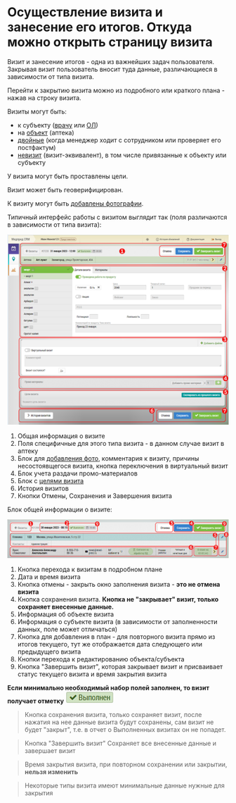 # Осуществление визита и занесение его итогов. Откуда можно открыть страницу визита

Визит и занесение итогов - одна из важнейших задач пользователя.
Закрывая визит пользователь вносит туда данные, различающиеся в зависимости от типа визита.

Перейти к закрытию визита можно из подробного или краткого плана - нажав на строку визита.

Визиты могут быть:

  - к субъекту ([врачу](rep-visits-subject.html) или [ОЛ](rep-visits-ol.html))
  - на [объект](rep-visits-object.html) (аптека)
  - [двойные](rep-visits-double.html) (когда менеджер ходит с сотрудником или проверяет его постфактум)
  - [невизит](rep-visits-novisit.html) (визит-эквивалент), в том числе привязанные к объекту или субъекту

У визита могут быть проставлены цели.

Визит может быть геоверифицирован.

К визиту могут быть [добавлены фотографии](rep-visits-foto.html).


Типичный интерфейс работы с визитом выглядит так (поля различаются в зависимости от типа визита):

![](../images/rep-visits.png)

  1. Общая информация о визите
  2. Поля специфичные для этого типа визита - в данном случае визит в аптеку
  3. Блок для [добавления фото](rep-visits-foto.html), комментария к визиту, причины несостоявщегося визита, кнопка переключения в виртуальный визит
  4. Блок учета раздачи промо-материалов
  5. Блок с [целями визита](rep-visits-target.html)
  6. История визитов 
  7. Кнопки Отмены, Сохранения и Завершения визита


Блок общей информации о визите:

![](../images/rep-visits-common.png)

  1. Кнопка перехода к визитам в подробном плане
  2. Дата и время визита
  3. Кнопка отмены - закрыть окно заполнения визита - **это не отмена визита**
  4. Кнопка сохранения визита. **Кнопка не "закрывает" визит, только сохраняет внесенные данные.**
  5. Информация об объекте визита
  6. Информация о субъекте визита (в зависимости от заполненности данных, поле может отличаться)
  7. Кнопка для добавления в план - для повторного визита прямо из итогов текущего, тут же отображается дата следующего или предыдущего визита
  8. Кнопки перехода к редактированию объекта/субъекта
  9. Кнопка "Завершить визит", которая закрывает визит и присваивает статус текущего визита и время закрытия визита

 **Если минимально необходимый набор полей заполнен, то визит получает отметку** 
 ![](../images/icon-visit-closed.png#inline) 
  
  
> Кнопка сохранения визита, только сохраняет визит, после нажатия на нее данные визита будут сохранены, сам визит не будет "закрыт", т.е. в отчет о Выполненных визитах он не попадет.

> Кнопка "Завершить визит" Сохраняет все внесенные данные и завершает визит

> Время закрытия визита, при повторном сохранении или закрытии, **нельзя изменить**

> Некоторые типы визита имеют минимальные данные нужные для закрытия
